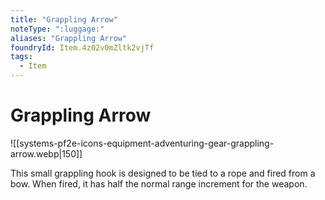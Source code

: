 ```yaml
---
title: "Grappling Arrow"
noteType: ":luggage:"
aliases: "Grappling Arrow"
foundryId: Item.4z02v0mZltk2vjTf
tags:
  - Item
---
```


# Grappling Arrow
![[systems-pf2e-icons-equipment-adventuring-gear-grappling-arrow.webp|150]]

This small grappling hook is designed to be tied to a rope and fired from a bow. When fired, it has half the normal range increment for the weapon.

